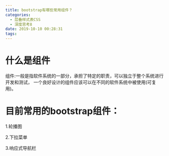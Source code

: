 ```yaml
---
title: bootstrap有哪些常用组件？
categories:
  - 层叠样式表CSS
  - 深度思考8
date: 2019-10-10 00:28:31
tags:
---
```

# 什么是组件

组件:一般是指软件系统的一部分，承担了特定的职责，可以独立于整个系统进行开发和测试， 一个良好设计的组件应该可以在不同的软件系统中被使用(可复用)。  

# 目前常用的bootstrap组件：

1.轮播图

2.下拉菜单

3.响应式导航栏 